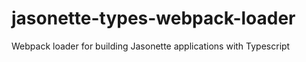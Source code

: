 # jasonette-types-webpack-loader
Webpack loader for building Jasonette applications with Typescript
